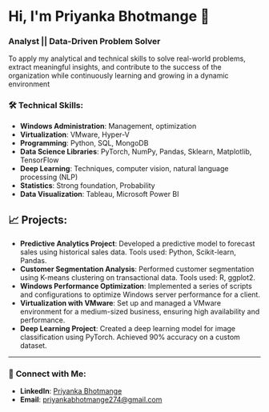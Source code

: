 # Hi, I'm Priyanka Bhotmange  👋 </h1>

### **Analyst || Data-Driven Problem Solver**

To apply my analytical and technical skills to solve real-world problems, extract meaningful insights, and contribute to the success of the organization while continuously learning and growing in a dynamic environment

### **🛠 Technical Skills:**  
- **Windows Administration**: Management, optimization  
- **Virtualization**: VMware, Hyper-V  
- **Programming**: Python, SQL, MongoDB  
- **Data Science Libraries**: PyTorch, NumPy, Pandas, Sklearn, Matplotlib, TensorFlow  
- **Deep Learning**: Techniques, computer vision, natural language processing (NLP)  
- **Statistics**: Strong foundation, Probability  
- **Data Visualization**: Tableau, Microsoft Power BI


## **📈 Projects:**
- **Predictive Analytics Project**: Developed a predictive model to forecast sales using historical sales data. Tools used: Python, Scikit-learn, Pandas.  
- **Customer Segmentation Analysis**: Performed customer segmentation using K-means clustering on transactional data. Tools used: R, ggplot2.  
- **Windows Performance Optimization**: Implemented a series of scripts and configurations to optimize Windows server performance for a client.  
- **Virtualization with VMware**: Set up and managed a VMware environment for a medium-sized business, ensuring high availability and performance.  
- **Deep Learning Project**: Created a deep learning model for image classification using PyTorch. Achieved 90% accuracy on a custom dataset.

---

### 💬 **Connect with Me:**
- **LinkedIn**: [Priyanka Bhotmange](https://www.linkedin.com/in/priyankabt1?lipi=urn%3Ali%3Apage%3Ad_flagship3_profile_view_base_contact_details%3BKWcRsudaRTOPuM5RFpPI6w%3D%3D)  
- **Email**: [priyankabhotmange274@gmail.com](mailto:bhotmangepriyanka@xyz.com)


